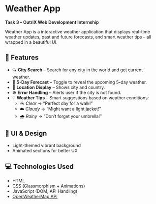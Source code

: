 # Weather App

**Task 3 – OutriX Web Development Internship**

Weather App is a interactive weather application that displays real-time weather updates, past and future forecasts, and smart weather tips – all wrapped in a beautiful UI.

## 🔧 Features

- 🔍 **City Search** – Search for any city in the world and get current weather.
- 📅 **5-Day Forecast** – Toggle to reveal the upcoming 5-day weather.
- 📍 **Location Display** – Shows city and country.
- ⚙️ **Error Handling** – Alerts user if the city is not found.
- 💡 **Weather Tips** – Smart suggestions based on weather conditions:
  - ☀️ *Clear* → “Perfect day for a walk!”
  - ☁️ *Cloudy* → “Might want a light jacket!”
  - 🌧️ *Rainy* → “Don’t forget your umbrella!”

## 🎨 UI & Design

- Light-themed vibrant background
- Animated sections for better UX

## 💻 Technologies Used

- HTML
- CSS (Glassmorphism + Animations)
- JavaScript (DOM, API Handling)
- [OpenWeatherMap API](https://openweathermap.org/api)



